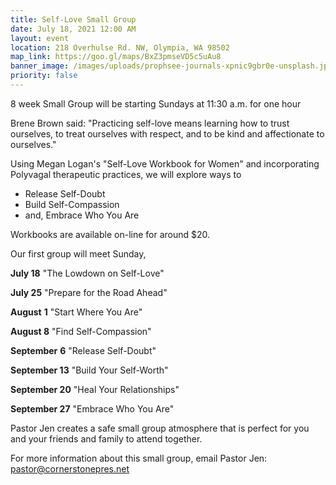 ```yaml
---
title: Self-Love Small Group
date: July 18, 2021 12:00 AM
layout: event
location: 218 Overhulse Rd. NW, Olympia, WA 98502
map_link: https://goo.gl/maps/BxZ3pmseVD5c5uAu8
banner_image: /images/uploads/prophsee-journals-xpnic9gbr0e-unsplash.jpg
priority: false
---
```

8 week Small Group will be starting Sundays at 11:30 a.m. for one hour

Brene Brown said: "Practicing self-love means learning how to trust ourselves, to treat ourselves with respect, and to be kind and affectionate to ourselves."

Using Megan Logan's "Self-Love Workbook for Women" and incorporating Polyvagal therapeutic practices, we will explore ways to 

* Release Self-Doubt
* Build Self-Compassion
* and, Embrace Who You Are

Workbooks are available on-line for around $20.



Our first group will meet Sunday, 

**July 18**                  "The Lowdown on Self-Love"

**July 25**                    "Prepare for the Road Ahead"

**August**  **1**                "Start Where You Are"

**August 8**               "Find Self-Compassion"

**September** **6**        "Release Self-Doubt"

**September 13**      "Build Your Self-Worth"

**September 20**     "Heal Your Relationships"

**September 27**      "Embrace Who You Are"

Pastor Jen creates a safe small group atmosphere that is perfect for you and your friends and family to attend together. 

For more information about this small group, email Pastor Jen: pastor@cornerstonepres.net